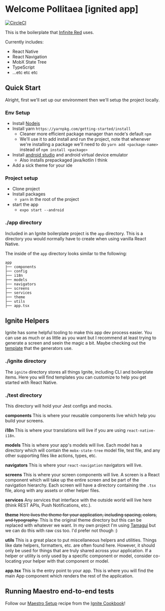 # Welcome Pollitaea [ignited app]

[![CircleCI](https://circleci.com/gh/infinitered/ignite.svg?style=svg)](https://circleci.com/gh/infinitered/ignite)

This is the boilerplate that [Infinite Red](https://infinite.red) uses.

Currently includes:

- React Native
- React Navigation
- MobX State Tree
- TypeScript
- ...etc etc etc

## Quick Start

Alright, first we'll set up our environment then we'll setup the project locally.

### Env Setup

- Install [Nodejs](https://nodejs.org/en)
- Install yarn `https://yarnpkg.com/getting-started/install`
  - Cleaner more efficient package manager than node's default `npm`
  - We'll use it to add install and run the project, note that whenever we're installing a package we'll need to do `yarn add <package-name>` instead of `npm install <package>`
- Install [android studio](https://developer.android.com/studio/preview) and android virtual device emulator
  - Also installs prepackaged java/kotlin I think
- Add a sick theme for your ide

### Project setup

- Clone project
- Install packages
  -  `yarn` in the root of the project
- start the app
  - `expo start --android`

### ./app directory

Included in an Ignite boilerplate project is the `app` directory. This is a directory you would normally have to create when using vanilla React Native.

The inside of the `app` directory looks similar to the following:

```
app
├── components
├── config
├── i18n
├── models
├── navigators
├── screens
├── services
├── theme
├── utils
├── app.tsx
```

## Ignite Helpers

Ignite has some helpful tooling to make this app dev process easier. You can use as much or as little as you want but I recommend at least trying to generate a screen and seein the magic a bit. Maybe checking out the [template](/ignite/templates/screen/NAMEScreen.tsx.ejs) that the generators use.

### ./ignite directory

The `ignite` directory stores all things Ignite, including CLI and boilerplate items. Here you will find templates you can customize to help you get started with React Native.

### ./test directory

This directory will hold your Jest configs and mocks.

**components**
This is where your reusable components live which help you build your screens.

**i18n**
This is where your translations will live if you are using `react-native-i18n`.

**models**
This is where your app's models will live. Each model has a directory which will contain the `mobx-state-tree` model file, test file, and any other supporting files like actions, types, etc.

**navigators**
This is where your `react-navigation` navigators will live.

**screens**
This is where your screen components will live. A screen is a React component which will take up the entire screen and be part of the navigation hierarchy. Each screen will have a directory containing the `.tsx` file, along with any assets or other helper files.

**services**
Any services that interface with the outside world will live here (think REST APIs, Push Notifications, etc.).

**theme**
~~Here lives the theme for your application, including spacing, colors, and typography.~~ This is the original theme directory but this can be replaced with whatever we want. In my own project I'm using [Tamagui](https://tamagui.dev/) but we can do this with raw css too. I'd prefer not though :)

**utils**
This is a great place to put miscellaneous helpers and utilities. Things like date helpers, formatters, etc. are often found here. However, it should only be used for things that are truly shared across your application. If a helper or utility is only used by a specific component or model, consider co-locating your helper with that component or model.

**app.tsx** This is the entry point to your app. This is where you will find the main App component which renders the rest of the application.

## Running Maestro end-to-end tests

Follow our [Maestro Setup](https://ignitecookbook.com/docs/recipes/MaestroSetup) recipe from the [Ignite Cookbook](https://ignitecookbook.com/)!
